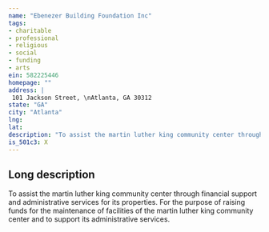 ```yaml
---
name: "Ebenezer Building Foundation Inc"
tags:
- charitable
- professional
- religious
- social
- funding
- arts
ein: 582225446
homepage: ""
address: |
 101 Jackson Street, \nAtlanta, GA 30312
state: "GA"
city: "Atlanta"
lng: 
lat: 
description: "To assist the martin luther king community center through financial support and administrative services for its properties. "
is_501c3: X
---
```


## Long description

To assist the martin luther king community center through financial support and administrative services for its properties. For the purpose of raising funds for the maintenance of facilities of the martin luther king community center and to support its administrative services. 
